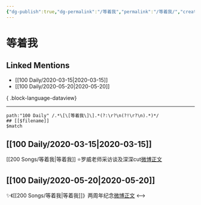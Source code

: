 ```yaml
---
{"dg-publish":true,"dg-permalink":"/等着我","permalink":"/等着我/","created":"2023-04-03T14:03:02.000+08:00","updated":"2023-08-24T18:17:52.607+08:00"}
---
```


# 等着我

## Linked Mentions
- [[100 Daily/2020-03-15\|2020-03-15]]
- [[100 Daily/2020-05-20\|2020-05-20]]

{ .block-language-dataview}

---

```expander
path:"100 Daily" /.*\[\[等着我\]\].*(?:\r?\n(?!\r?\n).*)*/
## [[$filename]]
$match
```
## [[100 Daily/2020-03-15\|2020-03-15]]
[[200 Songs/等着我\|等着我]]
⭐️罗威老师采访谈及深深cut[微博正文](https://m.weibo.cn/6466290670/4482835547082052)
## [[100 Daily/2020-05-20\|2020-05-20]]
✨《[[200 Songs/等着我\|等着我]]》两周年纪念[微博正文](https://m.weibo.cn/6466290670/4506708103298289)
<-->